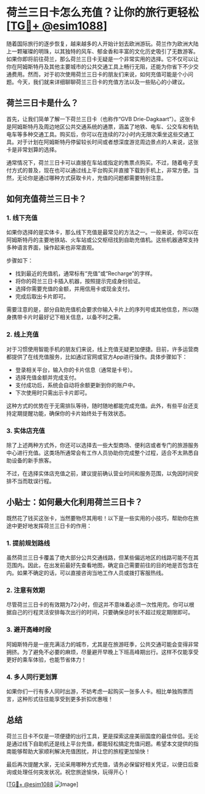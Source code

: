 # 荷兰三日卡怎么充值？让你的旅行更轻松[[TG💪+ @esim1088](https://t.me/s/esim1088)]

随着国际旅行的逐步恢复，越来越多的人开始计划去欧洲游玩。荷兰作为欧洲大陆上一颗璀璨的明珠，以其独特的风车、郁金香和丰富的文化历史吸引了无数游客。如果你即将前往荷兰，那么荷兰三日卡无疑是一个非常实用的选择。它不仅可以让你在阿姆斯特丹及其他主要城市的公共交通工具上畅行无阻，还能为你省下不少交通费用。然而，对于初次使用荷兰三日卡的朋友们来说，如何充值可能是个小问题。今天，我们就来详细聊聊荷兰三日卡的充值方法以及一些贴心的小建议。

## 荷兰三日卡是什么？

首先，让我们简单了解一下荷兰三日卡（也称作“GVB Drie-Dagkaart”）。这张卡是阿姆斯特丹及周边地区公共交通系统的通票，涵盖了地铁、电车、公交车和有轨电车等多种交通工具。购买后，你可以在连续的72小时内无限次乘坐这些交通工具。对于计划在阿姆斯特丹停留较长时间或者想深度游览周边景点的人来说，这张卡是非常划算的选择。

通常情况下，荷兰三日卡可以直接在车站或指定的售票点购买。不过，随着电子支付方式的普及，现在也可以通过线上平台购买并直接下载到手机上，非常方便。当然，无论你是通过哪种方式获取卡片，充值的问题都需要特别注意。

## 如何充值荷兰三日卡？

### 1. 线下充值

如果你选择的是实体卡，那么线下充值是最常见的方法之一。一般来说，你可以在阿姆斯特丹的主要地铁站、火车站或公交枢纽找到自助充值机。这些机器通常支持多种语言界面，操作起来也非常直观。

步骤如下：
- 找到最近的充值机，通常标有“充值”或“Recharge”的字样。
- 将你的荷兰三日卡插入机器，按照提示完成身份验证。
- 选择你需要充值的金额，并用信用卡或现金支付。
- 完成后取出卡片即可。

需要注意的是，部分自助充值机会要求你输入卡片上的序列号或其他信息，所以随身携带卡片时最好记下相关信息，以备不时之需。

### 2. 线上充值

对于习惯使用智能手机的朋友们来说，线上充值无疑更加便捷。目前，许多运营商都提供了在线充值服务，比如通过官网或官方App进行操作。具体步骤如下：

- 登录相关平台，输入你的卡片信息（通常是卡号）。
- 选择充值金额并完成支付。
- 支付成功后，系统会自动将余额更新到你的账户中。
- 下次使用时只需出示卡片即可。

这种方式的优势在于无需排队等待，随时随地都能完成充值。此外，有些平台还支持定期提醒功能，确保你的卡片始终处于有效状态。

### 3. 实体店充值

除了上述两种方式外，你还可以选择去一些大型商场、便利店或者专门的旅游服务中心进行充值。这类场所通常会有工作人员协助你完成整个过程，适合不太熟悉自助设备的新手旅客。

不过，在选择实体店充值之前，建议提前确认营业时间和服务范围，以免因时间安排不当而耽误行程。

## 小贴士：如何最大化利用荷兰三日卡？

既然花了钱买这张卡，当然要物尽其用啦！以下是一些实用的小技巧，帮助你在旅途中更好地发挥荷兰三日卡的作用：

### 1. 提前规划路线

虽然荷兰三日卡覆盖了绝大部分公共交通线路，但某些偏远地区的线路可能不在其范围内。因此，在出发前最好先查看地图，确定自己需要前往的目的地是否包含在内。如果不确定的话，可以直接咨询当地工作人员或拨打客服热线。

### 2. 注意有效期

尽管荷兰三日卡的有效期为72小时，但这并不意味着必须一次性用完。你可以根据自己的行程灵活安排每次出行的时间，只要确保总时长不超过规定期限即可。

### 3. 避开高峰时段

阿姆斯特丹是一座充满活力的城市，尤其是在旅游旺季，公共交通可能会变得非常拥挤。为了避免不必要的麻烦，尽量避开早晚上下班高峰期出行。这样不仅能享受更好的乘车体验，也能节省体力！

### 4. 多人同行更划算

如果你们一行有多人同时出游，不妨考虑一起购买一张多人卡。相比单独购票而言，这种形式往往能享受到更多折扣优惠哦！

## 总结

荷兰三日卡不仅是一项便捷的出行工具，更是探索这座美丽国度的最佳伴侣。无论是通过线下自助机还是线上平台充值，都能轻松搞定充值问题。希望本文提供的指南能够帮助大家顺利解决充值困扰，并让您的旅程更加愉快！

最后再次提醒大家，无论采用哪种方式充值，请务必保留好相关凭证，以便日后查询或处理任何突发状况。祝您旅途愉快，玩得开心！

[[TG💪+ @esim1088](https://t.me/s/esim1088) ![Image](https://i.postimg.cc/4NQfJmqS/Snipaste-2025-05-13-00-14-12.png)]